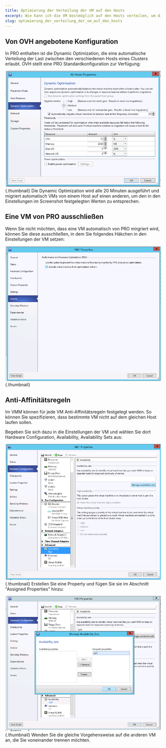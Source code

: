 ```yaml
---
title: Optimierung der Verteilung der VM auf den Hosts
excerpt: Wie kann ich die VM bestmöglich auf den Hosts verteilen, um die Ressourcen zu optimieren?
slug: optimierung_der_verteilung_der_vm_auf_den_hosts
---
```



## Von OVH angebotene Konfiguration
In PRO enthalten ist die Dynamic Optimization, die eine automatische Verteilung der Last zwischen den verschiedenen Hosts eines Clusters erlaubt.
OVH stellt eine PRO Standardkonfiguration zur Verfügung:

![](images/img_1991.jpg){.thumbnail}
Die Dynamic Optimization wird alle 20 Minuten ausgeführt und migriert automatisch VMs von einem Host auf einen anderen, um den in den Einstellungen im Screenshot festgelegten Werten zu entsprechen.


## Eine VM von PRO ausschließen
Wenn Sie nicht möchten, dass eine VM automatisch von PRO mirgriert wird, können Sie diese ausschließen, in dem Sie folgendes Häkchen in den Einstellungen der VM setzen:

![](images/img_1992.jpg){.thumbnail}


## Anti-Affinitätsregeln
Im VMM können für jede VM Anti-Affinitätsregeln festgelegt werden. So können Sie spezifizieren, dass bestimmte VM nicht auf dem gleichen Host laufen sollen.

Begeben Sie sich dazu in die Einstellungen der VM und wählen Sie dort Hardware Configuration, Availability, Availability Sets aus:

![](images/img_1993.jpg){.thumbnail}
Erstellen Sie eine Property und fügen Sie sie im Abschnitt "Assigned Properties" hinzu:

![](images/img_1994.jpg){.thumbnail}
Wenden Sie die gleiche Vorgehensweise auf die anderen VM an, die Sie voneinander trennen möchten.

